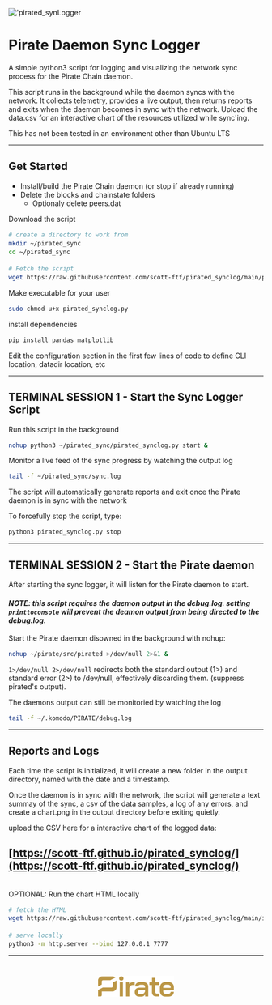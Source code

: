 !['pirated_synLogger](https://i.imgur.com/dfOAQDM.png)

# Pirate Daemon Sync Logger

A simple python3 script for logging and visualizing the network sync process for the Pirate Chain daemon. 

This script runs in the background while the daemon syncs with the network. It collects telemetry, provides a live output, then returns reports and exits when the daemon becomes in sync with the network. Upload the data.csv for an interactive chart of the resources utilized while sync'ing. 

This has not been tested in an environment other than Ubuntu LTS

---

## Get Started 

- Install/build the Pirate Chain daemon (or stop if already running)
- Delete the blocks and chainstate folders 
    - Optionaly delete peers.dat 

Download the script
```bash
# create a directory to work from
mkdir ~/pirated_sync
cd ~/pirated_sync

# Fetch the script
wget https://raw.githubusercontent.com/scott-ftf/pirated_synclog/main/pirated_synclog.py
```
Make executable for your user
```bash
sudo chmod u+x pirated_synclog.py
```

install dependencies
```bash
pip install pandas matplotlib
```

Edit the configuration section in the first few lines of code to define CLI location, datadir location, etc

---

## **TERMINAL SESSION 1** - Start the Sync Logger Script

Run this script in the background
```bash
nohup python3 ~/pirated_sync/pirated_synclog.py start &
```

Monitor a live feed of the sync progress by watching the output log
```bash
tail -f ~/pirated_sync/sync.log
```

The script will automatically generate reports and exit once the Pirate daemon is in sync with the network

To forcefully stop the script, type:
```bash
python3 pirated_synclog.py stop
```

---

## **TERMINAL SESSION 2** - Start the Pirate daemon 

After starting the sync logger, it will listen for the Pirate daemon to start. 

#### *NOTE: this script requires the daemon output in the debug.log. setting `printtoconsole` will prevent the deamon output from being directed to the debug.log.*   

Start the Pirate daemon disowned in the background with nohup:
```bash
nohup ~/pirate/src/pirated >/dev/null 2>&1 &
```
`1>/dev/null 2>/dev/null` redirects both the standard output (1>) and standard error (2>) to /dev/null, effectively discarding them. (suppress pirated's output). 

The daemons output can still be monitoried by watching the log
```bash
tail -f ~/.komodo/PIRATE/debug.log
```

---

## Reports and Logs

Each time the script is initialized, it will create a new folder in the output directory, named with the date and a timestamp.

Once the daemon is in sync with the network, the script will generate a text summay of the sync, a csv of the data samples, a log of any errors, and create a chart.png in the output directory before exiting quietly.

upload the CSV here for a interactive chart of the logged data:

## [https://scott-ftf.github.io/pirated_synclog/](https://scott-ftf.github.io/pirated_synclog/)

<br />
OPTIONAL: Run the chart HTML locally


```bash
# fetch the HTML
wget https://raw.githubusercontent.com/scott-ftf/pirated_synclog/main/index.html

# serve locally
python3 -m http.server --bind 127.0.0.1 7777
```

---

<img src="https://raw.githubusercontent.com/PirateNetwork/mediakit/main/Wordmark/SVG/Pirate_Logo_Wordmark_Gold.svg" style="width:150px;margin:40px auto;display:block;">